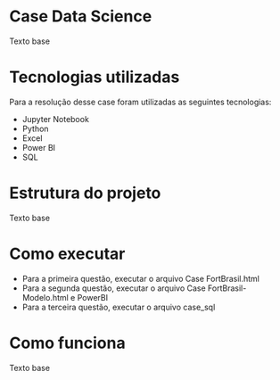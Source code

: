 # Case Data Science

Texto base

# Tecnologias utilizadas

Para a resolução desse case foram utilizadas as seguintes tecnologias:
- Jupyter Notebook
- Python
- Excel
- Power BI
- SQL

# Estrutura do projeto

Texto base

# Como executar

- Para a primeira questão, executar o arquivo Case FortBrasil.html
- Para a segunda questão, executar o arquivo Case FortBrasil-Modelo.html e PowerBI
- Para a terceira questão, executar o arquivo case_sql

# Como funciona

Texto base


